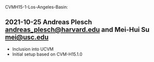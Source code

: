 CVMH15-1-Los-Angeles-Basin:

## 2021-10-25  Andreas Plesch <andreas_plesch@harvard.edu> and Mei-Hui Su <mei@usc.edu>
* Inclusion into UCVM
* Initial setup based on CVM-H15.1.0


